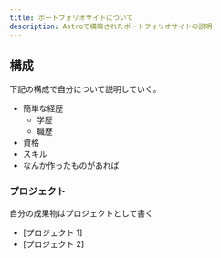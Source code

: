 ```yaml
---
title: ポートフォリオサイトについて
description: Astroで構築されたポートフォリオサイトの説明
---
```


## 構成

下記の構成で自分について説明していく。

- 簡単な経歴
  - 学歴
  - 職歴
- 資格
- スキル
- なんか作ったものがあれば

### プロジェクト

自分の成果物はプロジェクトとして書く

- [プロジェクト 1]
- [プロジェクト 2]
